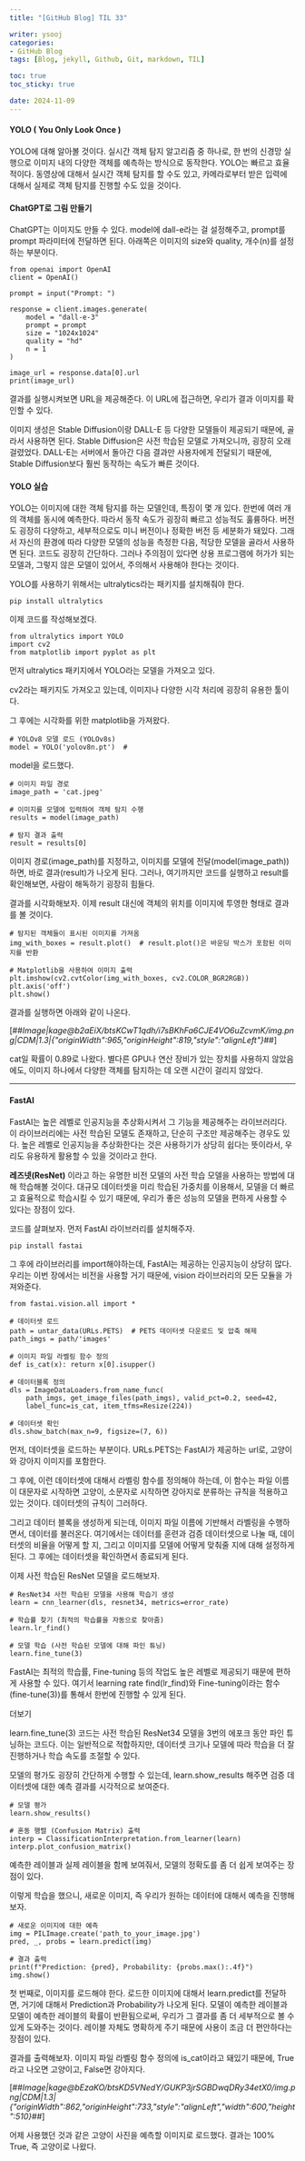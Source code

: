 ```yaml
---
title: "[GitHub Blog] TIL 33"

writer: ysooj
categories:
- GitHub Blog
tags: [Blog, jekyll, Github, Git, markdown, TIL]

toc: true
toc_sticky: true

date: 2024-11-09
---
```


#### **YOLO ( You Only Look Once )**

YOLO에 대해 알아볼 것이다. 실시간 객체 탐지 알고리즘 중 하나로, 한 번의 신경망 실행으로 이미지 내의 다양한 객체를 예측하는 방식으로 동작한다. YOLO는 빠르고 효율적이다. 동영상에 대해서 실시간 객체 탐지를 할 수도 있고, 카메라로부터 받은 입력에 대해서 실제로 객체 탐지를 진행할 수도 있을 것이다.

#### **ChatGPT로 그림 만들기**

ChatGPT는 이미지도 만들 수 있다. model에 dall-e라는 걸 설정해주고, prompt를 prompt 파라미터에 전달하면 된다. 아래쪽은 이미지의 size와 quality, 개수(n)를 설정하는 부분이다.

```
from openai import OpenAI
client = OpenAI()

prompt = input("Prompt: ")

response = client.images.generate(
    model = "dall-e-3"
    prompt = prompt
    size = "1024x1024"
    quality = "hd"
    n = 1
)

image_url = response.data[0].url
print(image_url)
```

결과를 실행시켜보면 URL을 제공해준다. 이 URL에 접근하면, 우리가 결과 이미지를 확인할 수 있다.

이미지 생성은 Stable Diffusion이랑 DALL-E 등 다양한 모델들이 제공되기 때문에, 골라서 사용하면 된다. Stable Diffusion은 사전 학습된 모델로 가져오니까, 굉장히 오래 걸렸었다. DALL-E는 서버에서 돌아간 다음 결과만 사용자에게 전달되기 때문에, Stable Diffusion보다 훨씬 동작하는 속도가 빠른 것이다.

#### **YOLO 실습**

YOLO는 이미지에 대한 객체 탐지를 하는 모델인데, 특징이 몇 개 있다. 한번에 여러 개의 객체를 동시에 예측한다. 따라서 동작 속도가 굉장히 빠르고 성능적도 훌륭하다. 버전도 굉장히 다양하고, 세부적으로도 미니 버전이나 정확한 버전 등 세분화가 돼있다. 그래서 자신의 환경에 따라 다양한 모델의 성능을 측정한 다음, 적당한 모델을 골라서 사용하면 된다. 코드도 굉장히 간단하다. 그러나 주의점이 있다면 상용 프로그램에 허가가 되는 모델과, 그렇지 않은 모델이 있어서, 주의해서 사용해야 한다는 것이다.

YOLO를 사용하기 위해서는 ultralytics라는 패키지를 설치해줘야 한다.

```
pip install ultralytics
```

이제 코드를 작성해보겠다.

```
from ultralytics import YOLO
import cv2
from matplotlib import pyplot as plt
```

먼저 ultralytics 패키지에서 YOLO라는 모델을 가져오고 있다.

cv2라는 패키지도 가져오고 있는데, 이미지나 다양한 시각 처리에 굉장히 유용한 툴이다.

그 후에는 시각화를 위한 matplotlib을 가져왔다.

```
# YOLOv8 모델 로드 (YOLOv8s)
model = YOLO('yolov8n.pt')  #
```

model을 로드했다.

```
# 이미지 파일 경로
image_path = 'cat.jpeg'

# 이미지를 모델에 입력하여 객체 탐지 수행
results = model(image_path)

# 탐지 결과 출력
result = results[0]
```

이미지 경로(image\_path)를 지정하고, 이미지를 모델에 전달(model(image\_path))하면, 바로 결과(result)가 나오게 된다. 그러나, 여기까지만 코드를 실행하고 result를 확인해보면, 사람이 해독하기 굉장히 힘들다.

결과를 시각화해보자. 이제 result 대신에 객체의 위치를 이미지에 투영한 형태로 결과를 볼 것이다.

```
# 탐지된 객체들이 표시된 이미지를 가져옴
img_with_boxes = result.plot()  # result.plot()은 바운딩 박스가 포함된 이미지를 반환

# Matplotlib을 사용하여 이미지 출력
plt.imshow(cv2.cvtColor(img_with_boxes, cv2.COLOR_BGR2RGB))
plt.axis('off')
plt.show()
```

결과를 실행하면 아래와 같이 나온다.

[##_Image|kage@b2aEiX/btsKCwT1qdh/i7sBKhFa6CJE4VO6uZcvmK/img.png|CDM|1.3|{"originWidth":965,"originHeight":819,"style":"alignLeft"}_##]

cat일 확률이 0.89로 나왔다. 별다른 GPU나 연산 장비가 있는 장치를 사용하지 않았음에도, 이미지 하나에서 다양한 객체를 탐지하는 데 오랜 시간이 걸리지 않았다.

---

#### **FastAI**

FastAI는 높은 레벨로 인공지능을 추상화시켜서 그 기능을 제공해주는 라이브러리다. 이 라이브러리에는 사전 학습된 모델도 존재하고, 단순히 구조만 제공해주는 경우도 있다. 높은 레벨로 인공지능을 추상화한다는 것은 사용하기가 상당히 쉽다는 뜻이라서, 우리도 유용하게 활용할 수 있을 것이라고 한다.

**레즈넷(ResNet)** 이라고 하는 유명한 비전 모델의 사전 학습 모델을 사용하는 방법에 대해 학습해볼 것이다. 대규모 데이터셋을 미리 학습된 가중치를 이용해서, 모델을 더 빠르고 효율적으로 학습시킬 수 있기 때문에, 우리가 좋은 성능의 모델을 편하게 사용할 수 있다는 장점이 있다.

코드를 살펴보자. 먼저 FastAI 라이브러리를 설치해주자.

```
pip install fastai
```

그 후에 라이브러리를 import해야하는데, FastAI는 제공하는 인공지능이 상당히 많다. 우리는 이번 장에서는 비전을 사용할 거기 때문에, vision 라이브러리의 모든 모듈을 가져와준다.

```
from fastai.vision.all import *
```

```
# 데이터셋 로드
path = untar_data(URLs.PETS)  # PETS 데이터셋 다운로드 및 압축 해제
path_imgs = path/'images'

# 이미지 파일 라벨링 함수 정의
def is_cat(x): return x[0].isupper()

# 데이터블록 정의
dls = ImageDataLoaders.from_name_func(
    path_imgs, get_image_files(path_imgs), valid_pct=0.2, seed=42,
    label_func=is_cat, item_tfms=Resize(224))

# 데이터셋 확인
dls.show_batch(max_n=9, figsize=(7, 6))
```

먼저, 데이터셋을 로드하는 부분이다. URLs.PETS는 FastAI가 제공하는 url로, 고양이와 강아지 이미지를 포함한다.

그 후에, 이런 데이터셋에 대해서 라벨링 함수를 정의해야 하는데, 이 함수는 파일 이름이 대문자로 시작하면 고양이, 소문자로 시작하면 강아지로 분류하는 규칙을 적용하고 있는 것이다. 데이터셋의 규칙이 그러하다.

그리고 데이터 블록을 생성하게 되는데, 이미지 파일 이름에 기반해서 라벨링을 수행하면서, 데이터를 불러온다. 여기에서는 데이터를 훈련과 검증 데이터셋으로 나눌 때, 데이터셋의 비율을 어떻게 할 지, 그리고 이미지를 모델에 어떻게 맞춰줄 지에 대해 설정하게 된다. 그 후에는 데이터셋을 확인하면서 종료되게 된다.

이제 사전 학습된 ResNet 모델을 로드해보자.

```
# ResNet34 사전 학습된 모델을 사용해 학습기 생성
learn = cnn_learner(dls, resnet34, metrics=error_rate)

# 학습률 찾기 (최적의 학습률을 자동으로 찾아줌)
learn.lr_find()

# 모델 학습 (사전 학습된 모델에 대해 파인 튜닝)
learn.fine_tune(3)
```

FastAI는 최적의 학습률, Fine-tuning 등의 작업도 높은 레벨로 제공되기 때문에 편하게 사용할 수 있다. 여기서 learning rate find(lr\_find)와 Fine-tuning이라는 함수(fine-tune(3))를 통해서 한번에 진행할 수 있게 된다.

더보기

learn.fine\_tune(3) 코드는 사전 학습된 ResNet34 모델을 3번의 에포크 동안 파인 튜닝하는 코드다. 이는 일반적으로 적합하지만, 데이터셋 크기나 모델에 따라 학습을 더 잘 진행하거나 학습 속도를 조절할 수 있다.

모델의 평가도 굉장히 간단하게 수행할 수 있는데, learn.show\_results 해주면 검증 데이터셋에 대한 예측 결과를 시각적으로 보여준다.

```
# 모델 평가
learn.show_results()

# 혼동 행렬 (Confusion Matrix) 출력
interp = ClassificationInterpretation.from_learner(learn)
interp.plot_confusion_matrix()
```

예측한 레이블과 실제 레이블을 함께 보여줘서, 모델의 정확도를 좀 더 쉽게 보여주는 장점이 있다.

이렇게 학습을 했으니, 새로운 이미지, 즉 우리가 원하는 데이터에 대해서 예측을 진행해보자.

```
# 새로운 이미지에 대한 예측
img = PILImage.create('path_to_your_image.jpg')
pred, _, probs = learn.predict(img)

# 결과 출력
print(f"Prediction: {pred}, Probability: {probs.max():.4f}")
img.show()
```

첫 번째로, 이미지를 로드해야 한다. 로드한 이미지에 대해서 learn.predict를 전달하면, 거기에 대해서 Prediction과 Probability가 나오게 된다. 모델이 예측한 레이블과 모델이 예측한 레이블의 확률이 반환됨으로써, 우리가 그 결과를 좀 더 세부적으로 볼 수 있게 도와주는 것이다. 레이블 자체도 명확하게 주기 때문에 사용이 조금 더 편안하다는 장점이 있다.

결과를 출력해보자. 이미지 파일 라벨링 함수 정의에 is\_cat이라고 돼있기 때문에, True라고 나오면 고양이고, False면 강아지다.

[##_Image|kage@bEzaKO/btsKD5VNedY/GUKP3jrSGBDwqDRy34etX0/img.png|CDM|1.3|{"originWidth":862,"originHeight":733,"style":"alignLeft","width":600,"height":510}_##]

어제 사용했던 것과 같은 고양이 사진을 예측할 이미지로 로드했다. 결과는 100% True, 즉 고양이로 나왔다.